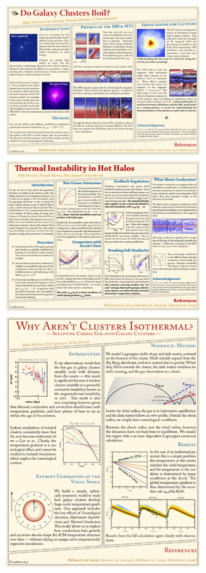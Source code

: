 ![buoyancy poster](./BuoyancySaturation/buoyancy-saturation.png)

![thermal instability poster](./ThermalInstability/thermal-instability.png)

![outer parts poster](./OuterParts/outer-parts.png)
